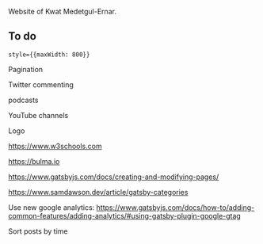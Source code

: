 Website of Kwat Medetgul-Ernar.

## To do

`style={{maxWidth: 800}}`

Pagination

Twitter commenting

podcasts

YouTube channels

Logo

https://www.w3schools.com

https://bulma.io

https://www.gatsbyjs.com/docs/creating-and-modifying-pages/

https://www.samdawson.dev/article/gatsby-categories

Use new google analytics: https://www.gatsbyjs.com/docs/how-to/adding-common-features/adding-analytics/#using-gatsby-plugin-google-gtag

Sort posts by time
